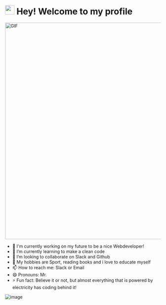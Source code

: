<h1><img src="https://emojis.slackmojis.com/emojis/images/1531849430/4246/blob-sunglasses.gif?1531849430" width="30"/> Hey! Welcome to my profile</h1>

<img hight="300" width="700" alt="GIF" align="center" src="https://github.com/Xx-Ashutosh-xX/Xx-Ashutosh-xX/blob/master/assets/208593.gif">

- 🔭 I'm currently working on my future to be a nice Webdeveloper!
- 🌱 I’m currently learning to make a clean code
- 👯 I’m looking to collaborate on Slack and Github
- 🤔 My hobbies are Sport, reading books and i love to educate myself
- 📫 How to reach me: Slack or Email
- 😄 Pronouns: Mr.
- ⚡ Fun fact: Believe it or not, but almost everything that is powered by electricity has coding behind it!

![image](https://user-images.githubusercontent.com/109968270/180860073-2b9ed2f6-321c-4a52-a22e-a0761bf0f8b0.png)

